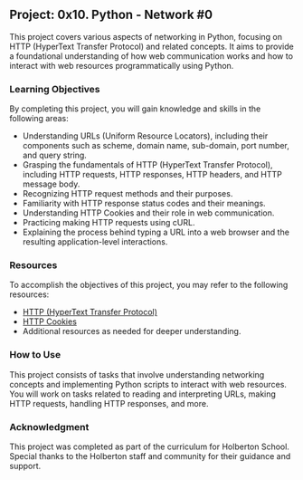 ## Project: 0x10. Python - Network #0

This project covers various aspects of networking in Python, focusing on HTTP (HyperText Transfer Protocol) and related concepts. It aims to provide a foundational understanding of how web communication works and how to interact with web resources programmatically using Python.

### Learning Objectives

By completing this project, you will gain knowledge and skills in the following areas:

- Understanding URLs (Uniform Resource Locators), including their components such as scheme, domain name, sub-domain, port number, and query string.
- Grasping the fundamentals of HTTP (HyperText Transfer Protocol), including HTTP requests, HTTP responses, HTTP headers, and HTTP message body.
- Recognizing HTTP request methods and their purposes.
- Familiarity with HTTP response status codes and their meanings.
- Understanding HTTP Cookies and their role in web communication.
- Practicing making HTTP requests using cURL.
- Explaining the process behind typing a URL into a web browser and the resulting application-level interactions.

### Resources

To accomplish the objectives of this project, you may refer to the following resources:

- [HTTP (HyperText Transfer Protocol)](https://developer.mozilla.org/en-US/docs/Web/HTTP)
- [HTTP Cookies](https://developer.mozilla.org/en-US/docs/Web/HTTP/Cookies)
- Additional resources as needed for deeper understanding.

### How to Use

This project consists of tasks that involve understanding networking concepts and implementing Python scripts to interact with web resources. You will work on tasks related to reading and interpreting URLs, making HTTP requests, handling HTTP responses, and more.

### Acknowledgment

This project was completed as part of the curriculum for Holberton School. Special thanks to the Holberton staff and community for their guidance and support.

